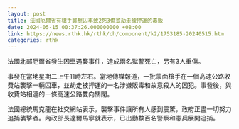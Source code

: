 ```yaml
---
layout: post
title: 法國厄爾省有槍手襲擊囚車致2死3傷並劫走被押運的毒販
date: 2024-05-15 00:37:26.000000000 +08:00
link: https://news.rthk.hk/rthk/ch/component/k2/1753185-20240515.htm
categories: rthk
---
```


法國北部厄爾省發生囚車遇襲事件，造成兩名獄警死亡，另有3人重傷。

事發在當地星期二上午11時左右。當地傳媒報道，一批蒙面槍手在一個高速公路收費站襲擊一輛囚車，並劫走被押運的一名涉嫌販毒和故意殺人的囚犯。事發後，與收費站相連的一條高速公路雙向關閉。

法國總統馬克龍在社交網站表示，襲擊事件讓所有人感到震驚，政府正盡一切努力追捕襲擊者。內政部長達爾馬寧就表示，已出動數百名警察和憲兵展開追捕。
